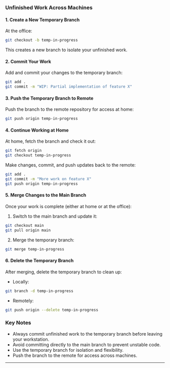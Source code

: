 ### Unfinished Work Across Machines

#### 1. Create a New Temporary Branch

At the office:

```bash
git checkout -b temp-in-progress
```

This creates a new branch to isolate your unfinished work.

#### 2. Commit Your Work

Add and commit your changes to the temporary branch:

```bash
git add .
git commit -m "WIP: Partial implementation of feature X"
```

#### 3. Push the Temporary Branch to Remote

Push the branch to the remote repository for access at home:

```bash
git push origin temp-in-progress
```

#### 4. Continue Working at Home

At home, fetch the branch and check it out:

```bash
git fetch origin
git checkout temp-in-progress
```

Make changes, commit, and push updates back to the remote:

```bash
git add .
git commit -m "More work on feature X"
git push origin temp-in-progress
```

#### 5. Merge Changes to the Main Branch

Once your work is complete (either at home or at the office):

1. Switch to the main branch and update it:
    
```bash
git checkout main
git pull origin main
```
    
2. Merge the temporary branch:
    
```bash
git merge temp-in-progress
```

#### **6. Delete the Temporary Branch**

After merging, delete the temporary branch to clean up:

- Locally:
    
```bash
git branch -d temp-in-progress
```
    
- Remotely:
    
```bash
git push origin --delete temp-in-progress
```

### **Key Notes**

- Always commit unfinished work to the temporary branch before leaving your workstation.
- Avoid committing directly to the main branch to prevent unstable code.
- Use the temporary branch for isolation and flexibility.
- Push the branch to the remote for access across machines.

---


